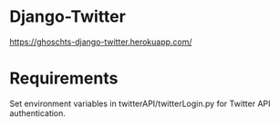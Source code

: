 # Django-Twitter
https://ghoschts-django-twitter.herokuapp.com/

# Requirements
Set environment variables in twitterAPI/twitterLogin.py for Twitter API authentication.
